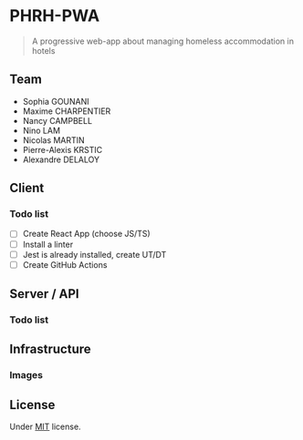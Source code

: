 # PHRH-PWA

> A progressive web-app about managing homeless accommodation in hotels

## Team

- Sophia GOUNANI
- Maxime CHARPENTIER 
- Nancy CAMPBELL
- Nino LAM
- Nicolas MARTIN
- Pierre-Alexis KRSTIC
- Alexandre DELALOY

## Client

### Todo list

- [ ] Create React App (choose JS/TS)
- [ ] Install a linter
- [ ] Jest is already installed, create UT/DT
- [ ] Create GitHub Actions

## Server / API

### Todo list

## Infrastructure

### Images

## License

Under [MIT](https://github.com/blyndusk/PHRH-PWA/blob/master/LICENSE) license.